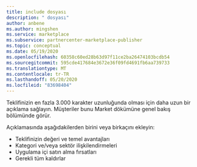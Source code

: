 ```yaml
---
title: include dosyası
description: " dosyası"
author: anbene
ms.author: mingshen
ms.service: marketplace
ms.subservice: partnercenter-marketplace-publisher
ms.topic: conceptual
ms.date: 05/19/2020
ms.openlocfilehash: 60358c60ed28b63d97f11ce2ba26474103bcdb54
ms.sourcegitcommit: 595cde417684e3672e36f09fd4691fb6aa739733
ms.translationtype: MT
ms.contentlocale: tr-TR
ms.lasthandoff: 05/20/2020
ms.locfileid: "83698404"
---
```

Teklifinizin en fazla 3.000 karakter uzunluğunda olması için daha uzun bir açıklama sağlayın. Müşteriler bunu Market dökümüne genel bakış bölümünde görür.

Açıklamasında aşağıdakilerden birini veya birkaçını ekleyin:

- Teklifinizin değeri ve temel avantajları
- Kategori ve/veya sektör ilişkilendirmeleri
- Uygulama içi satın alma fırsatları
- Gerekli tüm kaldırlar
